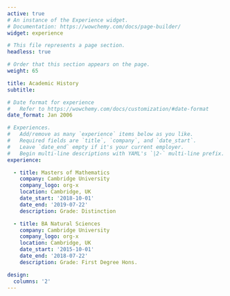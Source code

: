 ```yaml
---
active: true
# An instance of the Experience widget.
# Documentation: https://wowchemy.com/docs/page-builder/
widget: experience

# This file represents a page section.
headless: true

# Order that this section appears on the page.
weight: 65

title: Academic History
subtitle:

# Date format for experience
#   Refer to https://wowchemy.com/docs/customization/#date-format
date_format: Jan 2006

# Experiences.
#   Add/remove as many `experience` items below as you like.
#   Required fields are `title`, `company`, and `date_start`.
#   Leave `date_end` empty if it's your current employer.
#   Begin multi-line descriptions with YAML's `|2-` multi-line prefix.
experience:

  - title: Masters of Mathematics
    company: Cambridge University
    company_logo: org-x
    location: Cambridge, UK
    date_start: '2018-10-01'
    date_end: '2019-07-22'
    description: Grade: Distinction

  - title: BA Natural Sciences
    company: Cambridge University
    company_logo: org-x
    location: Cambridge, UK
    date_start: '2015-10-01'
    date_end: '2018-07-22'
    description: Grade: First Degree Hons.

design:
  columns: '2'
---
```

